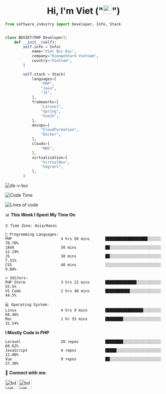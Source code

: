 <h1 align="center">Hi, I'm Viet ("<img src="https://media.giphy.com/media/hvRJCLFzcasrR4ia7z/giphy.gif" width="28">")</h1>

```python
from software_industry import Developer, Info, Stack


class BDVIET(PHP Developer):
    def __init__(self):
        self.info = Info(
            name="Viet Bui Duc",
            company="DimageShare Vietnam",
            country="Vietnam",
        )

        self.stack = Stack(
            languages=[
                "PHP",
                "Java",
                "JS",
            ],
            frameworks=[
                "Laravel",
                "Spring",
                "VueJS",
            ],
            devops=[
                "CloudFormation",
                "Docker",
            ],
            clouds=[
                "AWS",
            ],
            virtualization=[
                "VirtualBox",
                "Vagrant",
            ],
        )
```
<img src="https://komarev.com/ghpvc/?username=ds-v-bui&label=Profile%20views&color=0e75b6&style=flat" alt="ds-v-bui" /> 

<!--START_SECTION:waka-->
![Code Time](http://img.shields.io/badge/Code%20Time-267%20hrs-blue)

![Lines of code](https://img.shields.io/badge/From%20Hello%20World%20I%27ve%20Written-18%20Thousand%20lines%20of%20code-blue)

📊 **This Week I Spent My Time On** 

```text
⌚︎ Time Zone: Asia/Hanoi

💬 Programming Languages: 
PHP                      4 hrs 50 mins       ███████████████████░░░░░░   70.70% 
JAVA                     50 mins             ██░░░░░░░░░░░░░░░░░░░░░░░   12.19% 
JS                       30 mins             ██░░░░░░░░░░░░░░░░░░░░░░░   7.31% 
CSS                      40 mins             ░░░░░░░░░░░░░░░░░░░░░░░░░   9.80% 

🔥 Editors: 
PHP Storm                3 hrs 22 mins       ██████████████░░░░░░░░░░░   55.5% 
VS Code                  2 hrs 40 mins       ███████████░░░░░░░░░░░░░░   44.5% 

💻 Operating System: 
Linux                    4 hrs 9 mins        █████████████████░░░░░░░░   68.46% 
Mac                      1 hr 55 mins        ████████░░░░░░░░░░░░░░░░░   31.54%

```

**I Mostly Code in PHP** 

```text                                                 
Laravel                  20 repos            ████████░░░░░░░░░░░░░░░░░  60.62% 
JavaScript               4 repos             █████░░░░░░░░░░░░░░░░░░░░   12.08% 
Vue                      9 repos             ██░░░░░░░░░░░░░░░░░░░░░░░   27.30%

```

🔗 **Connect with me:**

<a href="https://linkedin.com/in/bdviett" target="blank"><img align="center" src="https://raw.githubusercontent.com/rahuldkjain/github-profile-readme-generator/master/src/images/icons/Social/linked-in-alt.svg" alt="bdviet" height="30" width="40" /></a>
<a href="https://leetcode.com/bdviet/" target="blank"><img align="center" src="https://upload.wikimedia.org/wikipedia/commons/1/19/LeetCode_logo_black.png" alt="bdviet" height="30" width="40" /></a>
